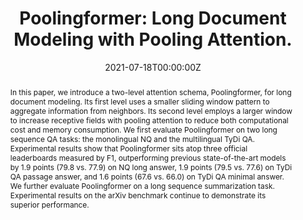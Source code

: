 ---
title: "Poolingformer: Long Document Modeling with Pooling Attention."
authors:
- HangZhang
- YeyunGong
- YelongShen
- WeishengLi
- admin
- NanDuan
- WeizhuChen
date: "2021-07-18T00:00:00Z"
doi: ""

# Schedule page publish date (NOT publication's date).
publishDate: "2022-06-08T00:00:00Z"

# Publication type.
# Legend: 0 = Uncategorized; 1 = Conference paper; 2 = Journal article;
# 3 = Preprint / Working Paper; 4 = Report; 5 = Book; 6 = Book section;
# 7 = Thesis; 8 = Patent
publication_types: ["1"]

# Publication name and optional abbreviated publication name.
publication: "Proceedings of Machine Learning Research"
publication_short: "PMLR"

abstract: "In this paper, we introduce a two-level attention schema, Poolingformer, for long document modeling. Its first level uses a smaller sliding window pattern to aggregate information from neighbors. Its second level employs a larger window to increase receptive fields with pooling attention to reduce both computational cost and memory consumption. We first evaluate Poolingformer on two long sequence QA tasks: the monolingual NQ and the multilingual TyDi QA. Experimental results show that Poolingformer sits atop three official leaderboards measured by F1, outperforming previous state-of-the-art models by 1.9 points (79.8 vs. 77.9) on NQ long answer, 1.9 points (79.5 vs. 77.6) on TyDi QA passage answer, and 1.6 points (67.6 vs. 66.0) on TyDi QA minimal answer. We further evaluate Poolingformer on a long sequence summarization task. Experimental results on the arXiv benchmark continue to demonstrate its superior performance."

# Summary. An optional shortened abstract.
summary:

tags:

featured: false

links:
url_pdf: 'http://proceedings.mlr.press/v139/zhang21h/zhang21h.pdf'
#url_code: '#'
#url_dataset: '#'


# Featured image
# To use, add an image named `featured.jpg/png` to your page's folder. 
image:
  caption: 'Image credit: [**Unsplash**](https://unsplash.com/photos/s9CC2SKySJM)'
  focal_point: ""
  preview_only: false

# Associated Projects (optional).
#   Associate this publication with one or more of your projects.
#   Simply enter your project's folder or file name without extension.
#   E.g. `internal-project` references `content/project/internal-project/index.md`.
#   Otherwise, set `projects: []`.
projects:
- internal-project

# Slides (optional).
#   Associate this publication with Markdown slides.
#   Simply enter your slide deck's filename without extension.
#   E.g. `slides: "example"` references `content/slides/example/index.md`.
#   Otherwise, set `slides: ""`.
slides: example
---